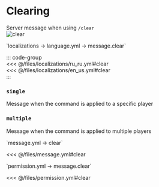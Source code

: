 # Clearing

Server message when using `/clear`  
![clear](/clear.png)  

[//]: # (localization)  
<!--@include: @/parts/words.md#localization-->  
<!--@include: @/parts/words.md#path--> `localizations → language.yml → message.clear`  

<!--@include: @/parts/words.md#default-->  

::: code-group  
<<< @/files/localizations/ru_ru.yml#clear  
<<< @/files/localizations/en_us.yml#clear  
:::  

### `single`  

Message when the command is applied to a specific player  

### `multiple`  

Message when the command is applied to multiple players  

[//]: # (message.yml)  
<!--@include: @/parts/words.md#setting-->  
<!--@include: @/parts/words.md#path--> `message.yml → clear`  

<!--@include: @/parts/words.md#default-->  
<<< @/files/message.yml#clear  

<!--@include: @/parts/enable.md-->  
<!--@include: @/parts/destination.md-->  
<!--@include: @/parts/sound.md-->  

[//]: # (permission.yml)  
<!--@include: @/parts/words.md#permission-->  
<!--@include: @/parts/words.md#path--> `permission.yml → message.clear`  

<!--@include: @/parts/words.md#default-->  
<<< @/files/permission.yml#clear  

<!--@include: @/parts/permission/permissionTier3.md-->  
<!--@include: @/parts/permission/sound.md-->
